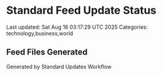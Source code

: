 # Standard Feed Update Status
Last updated: Sat Aug 16 03:17:29 UTC 2025
Categories: technology,business,world

## Feed Files Generated

Generated by Standard Updates Workflow
